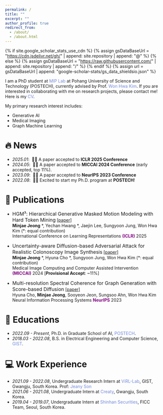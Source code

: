 ```yaml
---
permalink: /
title: ""
excerpt: ""
author_profile: true
redirect_from: 
  - /about/
  - /about.html
---
```


{% if site.google_scholar_stats_use_cdn %}
{% assign gsDataBaseUrl = "https://cdn.jsdelivr.net/gh/" | append: site.repository | append: "@" %}
{% else %}
{% assign gsDataBaseUrl = "https://raw.githubusercontent.com/" | append: site.repository | append: "/" %}
{% endif %}
{% assign url = gsDataBaseUrl | append: "google-scholar-stats/gs_data_shieldsio.json" %}

<span class='anchor' id='about-me'></span>

I am a PhD student at <a href="https://mip.postech.ac.kr/" style="color: #7289da; text-decoration: none;">MIP Lab</a> at Pohang University of Science and Technology (POSTECH), currently advised by Prof. <a href="https://wwplato.github.io/" style="color: #7289da; text-decoration: none;">Won Hwa Kim</a>. If you are interested in collaborating with me on research projects, please contact me! Here is my <a href="https://about:blank" style="color: #7289da; text-decoration:none">CV</a>.

My primary research interest includes:
- Generative AI
- Medical Imaging
- Graph Machine Learning


# 🔥 News
- *2025.01*: &nbsp;🎉🎉 A paper accepted to **ICLR 2025 Conference** 
- *2024.05*: &nbsp;🎉🎉 A paper accepted to **MICCAI 2024 Conference** (early accepted, top 11%).
- *2023.09*: &nbsp;🎉🎉 A paper accepted to **NeurIPS 2023 Conference**
- *2022.08*: &nbsp;🤘🤘 Excited to start my Ph.D. program at **POSTECH**! 

# 📝 Publications 
- <font size="3">HGM³: Hierarchical Generative Masked Motion Modeling with Hard Token Mining</font> 
[[paper]](https://openreview.net/forum?id=IEul1M5pyk) \
**Minjae Jeong** *, Yechan Hwang *, Jaejin Lee, Sungyoon Jung, Won Hwa Kim (\*: equal contribution) \
International Conference on Learning Representations <span style="color:purple">**(ICLR)**</span> 2025


- <font size="3">Uncertainty-aware Diffusion-based Adversarial Attack for Realistic Colonoscopy Image Synthesis</font>
[[paper]](https://papers.miccai.org/miccai-2024/809-Paper2811.html) \
**Minjae Jeong** *, Hyuna Cho *, Sungyoon Jung, Won Hwa Kim (\*: equal contribution) \
Medical Image Computing and Computer Assisted Intervention <span style="color:purple">**(MICCAI)**</span> 2024 [**Provisional Accept**: ~11%]


- <font size="3">Multi-resolution Spectral Coherence for Graph Generation with Score-based Diffusion</font> 
[[paper]](https://neurips.cc/virtual/2023/poster/70356) \
Hyuna Cho, **Minjae Jeong**, Sooyeon Jeon, Sungsoo Ahn, Won Hwa Kim \
Neural Information Processing Systems <span style="color:purple">**NeurIPS**</span> 2023

<!--# 🎖 Honors and Awards
- *2021.10* Lorem ipsum dolor sit amet, consectetur adipiscing elit. Vivamus ornare aliquet ipsum, ac tempus justo dapibus sit amet. 
- *2021.09* Lorem ipsum dolor sit amet, consectetur adipiscing elit. Vivamus ornare aliquet ipsum, ac tempus justo dapibus sit amet. -->

# 📖 Educations
- *2022.09 - Present*, Ph.D. in Graduate School of AI, <a href="https://www.postech.ac.kr/eng/" style="color: #7289da; text-decoration: none;">POSTECH</a>.
- *2018.03 - 2022.08*, B.S. in Electrical Engineering and Computer Science, <a href="https://www.gist.ac.kr/en/main.html" style="color: #7289da; text-decoration: none;">GIST</a>.

<!--# 💬 Invited Talks
- *2021.06*, Lorem ipsum dolor sit amet, consectetur adipiscing elit. Vivamus ornare aliquet ipsum, ac tempus justo dapibus sit amet. 
- *2021.03*, Lorem ipsum dolor sit amet, consectetur adipiscing elit. Vivamus ornare aliquet ipsum, ac tempus justo dapibus sit amet.  \| [\[video\]](https://github.com/)-->

# 💻 Work Experience
- *2021.09 - 2022.08*, Undergraduate Research Intern at <a href="https://jeanyson.github.io/lab/" style="color: #7289da; text-decoration: none;">ViRL-Lab</a>, GIST, Gwangju, South Korea. Prof: <a href="https://jeanyson.github.io/" style="color: #7289da; text-decoration: none;">Jeany Son</a>
- *2021.06 - 2021.08*, Undergraduate Intern at <a href="https://about:blank" style="color: #7289da; text-decoration: none;">Creaty</a>, Gwangju, South Korea.
- *2019.04 - 2019.07*, Undergraduate Intern at <a href="https://open.shinhansec.com/new_eng/" style="color: #7289da; text-decoration: none;">Shinhan Securities</a>, FICC Team, Seoul, South Korea.

<!-- # 👩‍💻 Academic Service
- *Reviewer*: ICML (2024, 2023), NeurIPS (2023) -->
